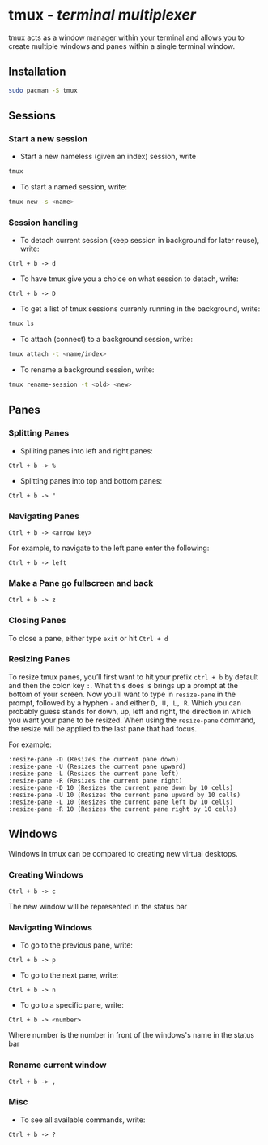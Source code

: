 # tmux - _terminal multiplexer_
tmux acts as a window manager within your terminal and allows you to create multiple windows and panes within a single terminal window.

## Installation
```bash
sudo pacman -S tmux
```

## Sessions
### Start a new session
- Start a new nameless (given an index) session, write
```bash
tmux
```
- To start a named session, write:
```bash
tmux new -s <name>
```

### Session handling
- To detach current session (keep session in background for later reuse), write:
```
Ctrl + b -> d
```
- To have tmux give you a choice on what session to detach, write:
```
Ctrl + b -> D
```
- To get a list of tmux sessions currenly running in the background, write:
```bash
tmux ls
```
- To attach (connect) to a background session, write:
```bash
tmux attach -t <name/index>
```
- To rename a background session, write:
```bash
tmux rename-session -t <old> <new>
```

## Panes
### Splitting Panes
- Spliiting panes into left and right panes: 
```
Ctrl + b -> %
```
- Splitting panes into top and bottom panes:
```
Ctrl + b -> "
```

### Navigating Panes
```
Ctrl + b -> <arrow key>
```

For example, to navigate to the left pane enter the following:
```
Ctrl + b -> left
```

### Make a Pane go fullscreen and back
```
Ctrl + b -> z
```

### Closing Panes
To close a pane, either type `exit` or hit `Ctrl + d`

### Resizing Panes
To resize tmux panes, you’ll first want to hit your prefix `ctrl + b` by default and then the colon key `:`. What this does is brings up a prompt at the bottom of your screen.
Now you’ll want to type in `resize-pane` in the prompt, followed by a hyphen `-` and either `D, U, L, R`. Which you can probably guess stands for down, up, left and right, the direction in which you want your pane to be resized. When using the `resize-pane` command, the resize will be applied to the last pane that had focus.

For example:
```
:resize-pane -D (Resizes the current pane down)
:resize-pane -U (Resizes the current pane upward)
:resize-pane -L (Resizes the current pane left)
:resize-pane -R (Resizes the current pane right)
:resize-pane -D 10 (Resizes the current pane down by 10 cells)
:resize-pane -U 10 (Resizes the current pane upward by 10 cells)
:resize-pane -L 10 (Resizes the current pane left by 10 cells)
:resize-pane -R 10 (Resizes the current pane right by 10 cells)
```

## Windows
Windows in tmux can be compared to creating new virtual desktops.

### Creating Windows
```
Ctrl + b -> c
```
The new window will be represented in the status bar

### Navigating Windows
- To go to the previous pane, write:
```
Ctrl + b -> p
```
- To go to the next pane, write:
```
Ctrl + b -> n
```
- To go to a specific pane, write:
```
Ctrl + b -> <number>
```
Where number is the number in front of the windows's name in the status bar

### Rename current window
```
Ctrl + b -> ,
```

### Misc
- To see all available commands, write:
```
Ctrl + b -> ?
```